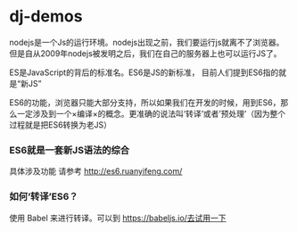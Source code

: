 # dj-demos
nodejs是一个Js的运行环境。nodejs出现之前，我们要运行js就离不了浏览器。
但是自从2009年nodejs被发明之后，我们在自己的服务器上也可以运行JS了。

ES是JavaScript的背后的标准名。ES6是JS的新标准，
目前人们提到ES6指的就是“新JS”

ES6的功能，浏览器只能大部分支持，所以如果我们在开发的时候，用到ES6，那么一定涉及到一个×编译×的概念。更准确的说法叫‘转译’或者’预处理’（因为整个过程就是把ES6转换为老JS）

### ES6就是一套新JS语法的综合

具体涉及功能 请参考
  http://es6.ruanyifeng.com/


### 如何‘转译’ES6？

使用 Babel 来进行转译。可以到
https://babeljs.io/去试用一下
